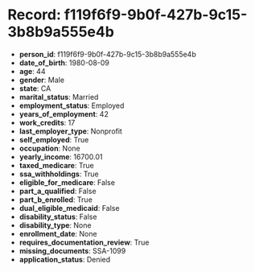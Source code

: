 # Record: f119f6f9-9b0f-427b-9c15-3b8b9a555e4b

- **person_id**: f119f6f9-9b0f-427b-9c15-3b8b9a555e4b
- **date_of_birth**: 1980-08-09
- **age**: 44
- **gender**: Male
- **state**: CA
- **marital_status**: Married
- **employment_status**: Employed
- **years_of_employment**: 42
- **work_credits**: 17
- **last_employer_type**: Nonprofit
- **self_employed**: True
- **occupation**: None
- **yearly_income**: 16700.01
- **taxed_medicare**: True
- **ssa_withholdings**: True
- **eligible_for_medicare**: False
- **part_a_qualified**: False
- **part_b_enrolled**: True
- **dual_eligible_medicaid**: False
- **disability_status**: False
- **disability_type**: None
- **enrollment_date**: None
- **requires_documentation_review**: True
- **missing_documents**: SSA-1099
- **application_status**: Denied